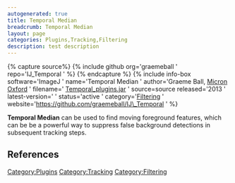 ```yaml
---
autogenerated: true
title: Temporal Median
breadcrumb: Temporal Median
layout: page
categories: Plugins,Tracking,Filtering
description: test description
---
```



{% capture source%}
{% include github org='graemeball ' repo='IJ\_Temporal ' %}
{% endcapture %}
{% include info-box software='ImageJ ' name='Temporal Median ' author='Graeme Ball, [Micron Oxford](http://www.micron.ox.ac.uk) ' filename=' [Temporal\_plugins.jar](http://www.micron.ox.ac.uk/microngroup/software/Temporal_plugins.jar) ' source=source released='2013 ' latest-version=' ' status='active ' category='[Filtering](_Category_Filtering "wikilink") ' website='https://github.com/graemeball/IJ\_Temporal ' %}

**Temporal Median** can be used to find moving foreground features, which can be be a powerful way to suppress false background detections in subsequent tracking steps.

## References

<references />

[Category:Plugins](Category_Plugins "wikilink") [Category:Tracking](Category_Tracking "wikilink") [Category:Filtering](Category_Filtering "wikilink")
